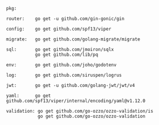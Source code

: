 
    pkg:
    
    router:    go get -u github.com/gin-gonic/gin

    config:    go get github.com/spf13/viper

    migrate:   go get github.com/golang-migrate/migrate

    sql:       go get github.com/jmoiron/sqlx
               go get github.com/lib/pq

    env:       go get github.com/joho/godotenv

    log:       go get github.com/siruspen/logrus

    jwt:       go get -u github.com/golang-jwt/jwt/v4

    yaml:      go get github.com/spf13/viper/internal/encoding/yaml@v1.12.0

    validation: go get github.com/go-ozzo/ozzo-validation/is
                go get github.com/go-ozzo/ozzo-validation

